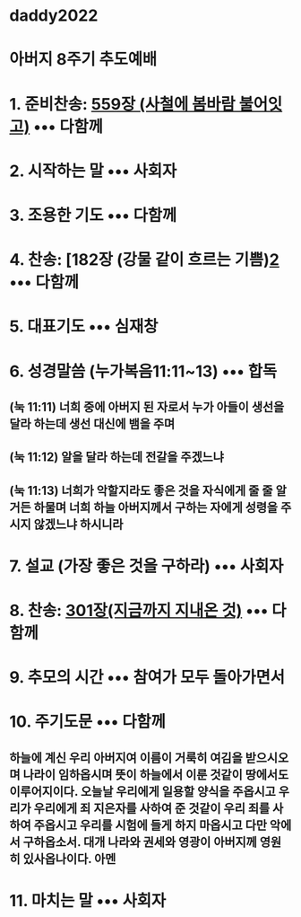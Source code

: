# daddy2022
# 아버지 8주기 추도예배

# 1. 준비찬송: [559장 (사철에 봄바람 불어잇고)][1] ••• 다함께
# 2. 시작하는 말 ••• 사회자
# 3. 조용한 기도 ••• 다함께
# 4. 찬송: [182장 (강물 같이 흐르는 기쁨)[2] ••• 다함께
# 5. 대표기도 ••• 심재창 
# 6. 성경말씀 (누가복음11:11~13) ••• 합독
## (눅 11:11)	너희 중에 아버지 된 자로서 누가 아들이 생선을 달라 하는데 생선 대신에 뱀을 주며
## (눅 11:12)	알을 달라 하는데 전갈을 주겠느냐
## (눅 11:13)	너희가 악할지라도 좋은 것을 자식에게 줄 줄 알거든 하물며 너희 하늘 아버지께서 구하는 자에게 성령을 주시지 않겠느냐 하시니라 
# 7. 설교 (가장 좋은 것을 구하라) ••• 사회자
# 8. 찬송: [301장(지금까지 지내온 것)][3] ••• 다함께
# 9. 추모의 시간 ••• 참여가 모두 돌아가면서
# 10. 주기도문 ••• 다함께

## 하늘에 계신 우리 아버지여 이름이 거룩히 여김을 받으시오며 나라이 임하옵시며 뜻이 하늘에서 이룬 것같이 땅에서도 이루어지이다. 오늘날 우리에게 일용할 양식을 주옵시고 우리가 우리에게 죄 지은자를 사하여 준 것같이 우리 죄를 사하여 주옵시고 우리를 시험에 들게 하지 마옵시고 다만 악에서 구하옵소서. 대개 나라와 권세와 영광이 아버지께 영원히 있사옵나이다. 아멘

# 11. 마치는 말 ••• 사회자
[1]: https://youtu.be/SNHitOQS0mI
[2]: https://youtu.be/7chRtOcC434
[3]: https://youtu.be/YHIpJDIjEOU
